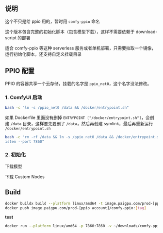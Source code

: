 
## 说明

这个不只是给 ppio 用的，暂时用 `comfy-ppio` 命名

这个版本包含完整的初始化脚本（包含模型下载），这样不需要依赖于 download-script 的部署

适合 comfy-ppio 等这种 serverless 服务或者单机部署，只需要拉取一个镜像，运行初始化脚本，还支持自定义挂载目录


## PPIO 配置

PPIO 的容器共享一个云存储，挂载的名字是 `ppio_net0`，这个名字没法修改。

### 1. ComfyUI 启动

```bash
bash -c "ln -s /ppio_net0 /data && /docker/entrypoint.sh"
```

如果 Dockerfile 里面没有删掉 `ENTRYPOINT ["/docker/entrypoint.sh"]`，会创建 `/data` 目录，这样要先要删了 `/data`，然后再创建 symlink，最后再重新运行 `/docker/entrypoint.sh`

```bash
bash -c "rm -rf /data && ln -s /ppio_net0 /data && /docker/entrypoint.sh && python -u main.py --l
isten --port 7860"
```

### 2. 初始化

下载模型

下载 Custom Nodes


## Build

```bash
docker buildx build --platform linux/amd64 -t image.paigpu.com/prod-[ppio account]/comfy-ppio:[tag] .
docker push image.paigpu.com/prod-[ppio account]/comfy-ppio:[tag]
```

**test**

```bash
docker run --platform linux/amd64 -p 7860:7860 -v ~/downloads/comfy-ppio/data:/data comfy-ppio /docker/entrypoint.sh
```
